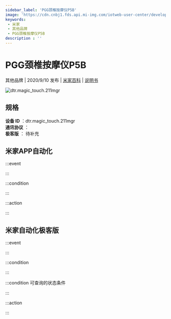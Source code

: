 ```yaml
---
sidebar_label: 'PGG颈椎按摩仪P5B'
image: 'https://cdn.cnbj1.fds.api.mi-img.com/iotweb-user-center/developer_1679047766818TnaOSIUT.png?GalaxyAccessKeyId=AKVGLQWBOVIRQ3XLEW&Expires=9223372036854775807&Signature=rIIiRDFOcjKhCUY60hE/Rfqnp8Y='
keywords: 
 - 米家
 - 其他品牌
 - PGG颈椎按摩仪P5B
description : ''
---
```

# PGG颈椎按摩仪P5B

其他品牌 | 2020/9/10 发布 | [米家百科](https://home.mi.com/webapp/content/baike/product/index.html?model=dtr.magic_touch.211mgr) | [说明书](https://home.mi.com/views/introduction.html?model=dtr.magic_touch.211mgr&region=cn)

![dtr.magic_touch.211mgr](https://cdn.cnbj1.fds.api.mi-img.com/iotweb-user-center/developer_1679047766818TnaOSIUT.png?GalaxyAccessKeyId=AKVGLQWBOVIRQ3XLEW&Expires=9223372036854775807&Signature=rIIiRDFOcjKhCUY60hE/Rfqnp8Y=)

## 规格  
> 
**设备 ID** ：dtr.magic_touch.211mgr  
**通讯协议** ：  
**极客版**  ： 待补充 


## 米家APP自动化  

:::event  

:::

:::condition  

:::

:::action   

:::

## 米家自动化极客版  

:::event  

:::

:::condition  

:::

:::condition 可查询的状态条件  

:::

:::action  

:::

        
